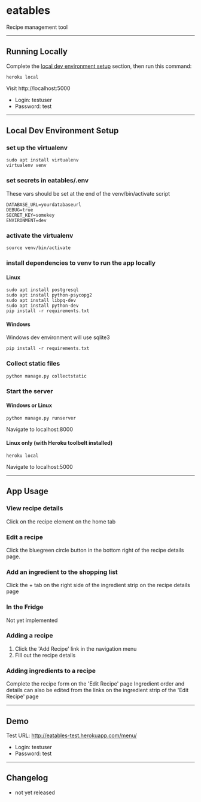 # eatables

Recipe management tool

---
## Running Locally
Complete the [local dev environment setup](#local-dev-environment-setup) section, then run this command:
```
heroku local
```

Visit http://localhost:5000
- Login: testuser
- Password: test

---
## Local Dev Environment Setup

### set up the virtualenv
```
sudo apt install virtualenv
virtualenv venv
```

### set secrets in eatables/.env
These vars should be set at the end of the venv/bin/activate script
```
DATABASE_URL=yourdatabaseurl
DEBUG=true
SECRET_KEY=somekey
ENVIRONMENT=dev
```

### activate the virtualenv
```
source venv/bin/activate
```

### install dependencies to venv to run the app locally
#### Linux
```
sudo apt install postgresql
sudo apt install python-psycopg2
sudo apt install libpq-dev
sudo apt install python-dev
pip install -r requirements.txt
```

#### Windows
Windows dev environment will use sqlite3
```
pip install -r requirements.txt
```

### Collect static files
```
python manage.py collectstatic
```

### Start the server
#### Windows or Linux
```
python manage.py runserver
```

Navigate to localhost:8000


#### Linux only (with Heroku toolbelt installed)
```
heroku local
```

Navigate to localhost:5000

---
## App Usage

### View recipe details
Click on the recipe element on the home tab

### Edit a recipe
Click the bluegreen circle button in the bottom right of the recipe details page.

### Add an ingredient to the shopping list
Click the + tab on the right side of the ingredient strip on the recipe details page

### In the Fridge
Not yet implemented

### Adding a recipe
1. Click the 'Add Recipe' link in the navigation menu
2. Fill out the recipe details

### Adding ingredients to a recipe
Complete the recipe form on the 'Edit Recipe' page
Ingredient order and details can also be edited from the links on the ingredient strip of the 'Edit Recipe' page

---
## Demo

Test URL:
http://eatables-test.herokuapp.com/menu/

- Login: testuser
- Password: test

---
## Changelog

- not yet released
